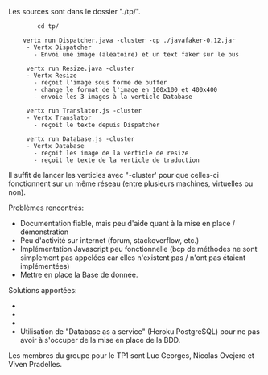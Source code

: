 Les sources sont dans le dossier "./tp/".

    	    cd tp/

	    vertx run Dispatcher.java -cluster -cp ./javafaker-0.12.jar
	     - Vertx Dispatcher
	       - Envoi une image (aléatoire) et un text faker sur le bus

	     vertx run Resize.java -cluster
	     - Vertx Resize
	       - reçoit l'image sous forme de buffer
	       - change le format de l'image en 100x100 et 400x400
	       - envoie les 3 images à la verticle Database

	     vertx run Translator.js -cluster
	     - Vertx Translator
	       - reçoit le texte depuis Dispatcher

	     vertx run Database.js -cluster
	     - Vertx Database
	       - reçoit les image de la verticle de resize
	       - reçoit le texte de la verticle de traduction

Il suffit de lancer les verticles avec "-cluster' pour que celles-ci fonctionnent sur un même réseau (entre plusieurs machines, virtuelles ou non).

Problèmes rencontrés:

- Documentation fiable, mais peu d'aide quant à la mise en place / démonstration
- Peu d'activité sur internet (forum, stackoverflow, etc.)
- Implémentation Javascript peu fonctionnelle (bcp de méthodes ne sont simplement pas appelées car elles n'existent pas / n'ont pas étaient implémentées)
- Mettre en place la Base de donnée.

Solutions apportées:

-
-
-
- Utilisation de "Database as a service" (Heroku PostgreSQL) pour ne pas avoir à s'occuper de la mise en place de la BDD.

Les membres du groupe pour le TP1 sont Luc Georges, Nicolas Ovejero et Viven Pradelles.
